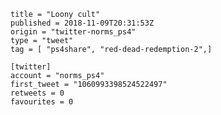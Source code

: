 ```
title = "Loony cult"
published = 2018-11-09T20:31:53Z
origin = "twitter-norms_ps4"
type = "tweet"
tag = [ "ps4share", "red-dead-redemption-2",]

[twitter]
account = "norms_ps4"
first_tweet = "1060993398524522497"
retweets = 0
favourites = 0
```

<p class='image'><img src='https://mnf.m17s.net/2018/11/09/Drln3vqWwAE3DI-.jpg' alt=''></p>

